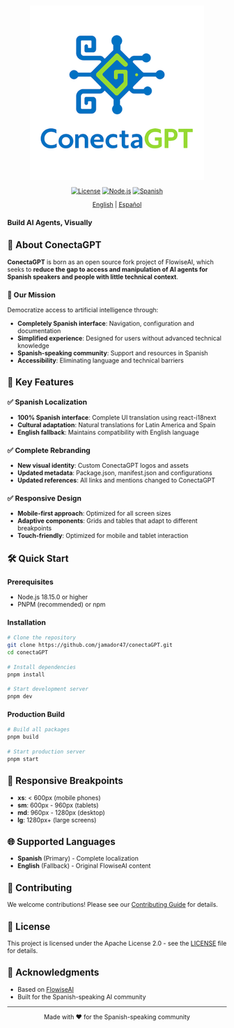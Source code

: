 <!-- markdownlint-disable MD030 -->

<p align="center">
<img width="400" src="./packages/ui/src/assets/images/conectaGPT.png" alt="ConectaGPT - Build AI Agents, Visually">
</p>

<div align="center">

[![License](https://img.shields.io/badge/License-Apache%202.0-blue.svg)](LICENSE.md)
[![Node.js](https://img.shields.io/badge/Node.js-18.15.0+-green.svg)](https://nodejs.org/)
[![Spanish](https://img.shields.io/badge/Language-Spanish-red.svg)](#)

[English](#) | [Español](./README.md)

</div>

<h3>Build AI Agents, Visually</h3>

## 🌟 About ConectaGPT

**ConectaGPT** is born as an open source fork project of FlowiseAI, which seeks to **reduce the gap to access and manipulation of AI agents for Spanish speakers and people with little technical context**.

### 🎯 Our Mission

Democratize access to artificial intelligence through:

-   **Completely Spanish interface**: Navigation, configuration and documentation
-   **Simplified experience**: Designed for users without advanced technical knowledge
-   **Spanish-speaking community**: Support and resources in Spanish
-   **Accessibility**: Eliminating language and technical barriers

## 🚀 Key Features

### ✅ Spanish Localization

-   **100% Spanish interface**: Complete UI translation using react-i18next
-   **Cultural adaptation**: Natural translations for Latin America and Spain
-   **English fallback**: Maintains compatibility with English language

### ✅ Complete Rebranding

-   **New visual identity**: Custom ConectaGPT logos and assets
-   **Updated metadata**: Package.json, manifest.json and configurations
-   **Updated references**: All links and mentions changed to ConectaGPT

### ✅ Responsive Design

-   **Mobile-first approach**: Optimized for all screen sizes
-   **Adaptive components**: Grids and tables that adapt to different breakpoints
-   **Touch-friendly**: Optimized for mobile and tablet interaction

## 🛠️ Quick Start

### Prerequisites

-   Node.js 18.15.0 or higher
-   PNPM (recommended) or npm

### Installation

```bash
# Clone the repository
git clone https://github.com/jamador47/conectaGPT.git
cd conectaGPT

# Install dependencies
pnpm install

# Start development server
pnpm dev
```

### Production Build

```bash
# Build all packages
pnpm build

# Start production server
pnpm start
```

## 📱 Responsive Breakpoints

-   **xs**: < 600px (mobile phones)
-   **sm**: 600px - 960px (tablets)
-   **md**: 960px - 1280px (desktop)
-   **lg**: 1280px+ (large screens)

## 🌐 Supported Languages

-   **Spanish** (Primary) - Complete localization
-   **English** (Fallback) - Original FlowiseAI content

## 🤝 Contributing

We welcome contributions! Please see our [Contributing Guide](CONTRIBUTING.md) for details.

## 📄 License

This project is licensed under the Apache License 2.0 - see the [LICENSE](LICENSE.md) file for details.

## 🙏 Acknowledgments

-   Based on [FlowiseAI](https://github.com/FlowiseAI/Flowise)
-   Built for the Spanish-speaking AI community

---

<p align="center">Made with ❤️ for the Spanish-speaking community</p>
